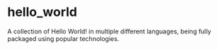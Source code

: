 # hello_world

A collection of Hello World! in multiple different languages, being fully packaged using popular technologies.


